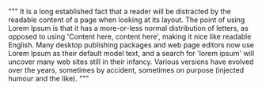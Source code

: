""" It is a long established fact that a reader will be distracted by the readable content of a page when looking at its layout. 
The point of using Lorem Ipsum is that it has a more-or-less normal distribution of letters, 
as opposed to using 'Content here, content here', making it nice like readable English. 
Many desktop publishing packages and web page editors now use Lorem Ipsum as their default model text, 
and a search for 'lorem ipsum' will uncover many web sites still in their infancy. 
Various versions have evolved over the years, sometimes by accident, sometimes on purpose (injected humour and the like). """


